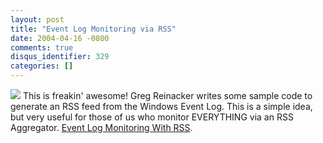 ```yaml
---
layout: post
title: "Event Log Monitoring via RSS"
date: 2004-04-16 -0800
comments: true
disqus_identifier: 329
categories: []
---
```

![](/images/newsgatorscreenshot.JPG) This is freakin' awesome! Greg
Reinacker writes some sample code to generate an RSS feed from the
Windows Event Log. This is a simple idea, but very useful for those of
us who monitor EVERYTHING via an RSS Aggregator. [Event Log Monitoring
With
RSS](http://www.rassoc.com/gregr/weblog/archive.aspx?post=570 "Event Log Monitoring With RSS").

